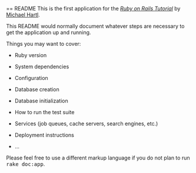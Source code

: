 == README
This is the first application for the
[*Ruby on Rails Tutorial*](http://railstutorial.org)
by [Michael Hartl](http://machaelhartl.com/).



This README would normally document whatever steps are necessary to get the
application up and running.

Things you may want to cover:

* Ruby version

* System dependencies

* Configuration

* Database creation

* Database initialization

* How to run the test suite

* Services (job queues, cache servers, search engines, etc.)

* Deployment instructions

* ...


Please feel free to use a different markup language if you do not plan to run
<tt>rake doc:app</tt>.
